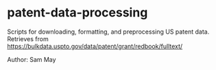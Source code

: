 # patent-data-processing
Scripts for downloading, formatting, and preprocessing US patent data. Retrieves from https://bulkdata.uspto.gov/data/patent/grant/redbook/fulltext/

Author: Sam May